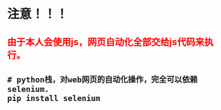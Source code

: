 # 注意！！！

<h2 style="color:red;">由于本人会使用js，网页自动化全部交给js代码来执行。<h2>

```
# python栈，对web网页的自动化操作，完全可以依赖selenium.
pip install selenium
```
